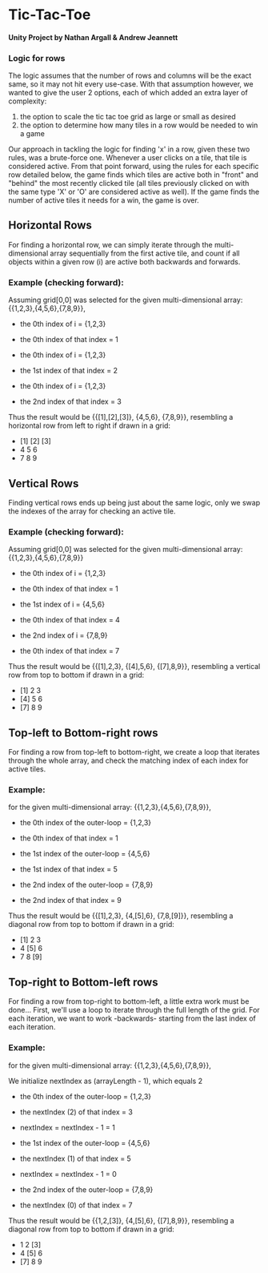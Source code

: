 # Tic-Tac-Toe
#### Unity Project by Nathan Argall & Andrew Jeannett

### Logic for rows
The logic assumes that the number of rows and columns will be the exact same, so it may not hit every use-case. 
With that assumption however, we wanted to give the user 2 options, each of which added an extra layer of complexity:

1. the option to scale the tic tac toe grid as large or small as desired
2. the option to determine how many tiles in a row would be needed to win a game

Our approach in tackling the logic for finding 'x' in a row, given these two rules, was a brute-force one. Whenever a user clicks on a tile, that tile is considered active. From that point forward, using the rules for each specific row detailed below, the game finds which tiles are active both in "front" and "behind" the most recently clicked tile (all tiles previously clicked on with the same type 'X' or 'O' are considered active as well). If the game finds the number of active tiles it needs for a win, the game is over.

## Horizontal Rows
For finding a horizontal row, we can 
simply iterate through the multi-dimensional array sequentially from the first active tile, 
and count if all objects within a given row (i) are active both backwards and forwards.

### Example (checking forward): 
Assuming grid[0,0] was selected for the given multi-dimensional array: {{1,2,3},{4,5,6},{7,8,9}}, 
- the 0th index of i = {1,2,3}
- the 0th index of that index = 1

- the 0th index of i = {1,2,3}
- the 1st index of that index = 2

- the 0th index of i = {1,2,3}
- the 2nd index of that index = 3 

Thus the result would be {{[1],[2],[3]}, {4,5,6}, {7,8,9}}, 
resembling a horizontal row from left to right if drawn in a grid:

- [1] [2] [3]
- 4 5 6
- 7 8 9

## Vertical Rows
Finding vertical rows ends up being just about the same logic, 
only we swap the indexes of the array for checking an active tile.

### Example (checking forward): 
Assuming grid[0,0] was selected for the given multi-dimensional array: {{1,2,3},{4,5,6},{7,8,9}}
- the 0th index of i = {1,2,3}
- the 0th index of that index = 1

- the 1st index of i = {4,5,6}
- the 0th index of that index = 4

- the 2nd index of i = {7,8,9}
- the 0th index of that index = 7 

Thus the result would be {{[1],2,3}, {[4],5,6}, {[7],8,9}}, 
resembling a vertical row from top to bottom if drawn in a grid:

- [1] 2 3
- [4] 5 6
- [7] 8 9

## Top-left to Bottom-right rows
For finding a row from top-left to bottom-right, we create a loop 
that iterates through the whole array, and check the matching index of each index
for active tiles.
    
### Example: 
for the given multi-dimensional array: {{1,2,3},{4,5,6},{7,8,9}}, 
- the 0th index of the outer-loop = {1,2,3}
- the 0th index of that index = 1

- the 1st index of the outer-loop = {4,5,6}
- the 1st index of that index = 5

- the 2nd index of the outer-loop = {7,8,9}
- the 2nd index of that index = 9 

Thus the result would be {{[1],2,3}, {4,[5],6}, {7,8,[9]}}, 
resembling a diagonal row from top to bottom if drawn in a grid:

- [1] 2 3
- 4 [5] 6
- 7 8 [9]

## Top-right to Bottom-left rows
For finding a row from top-right to bottom-left, a little extra work must be done...
First, we'll use a loop to iterate through the full length of the grid.
For each iteration, we want to work -backwards- starting from the last index of each iteration.
    
### Example: 
for the given multi-dimensional array: {{1,2,3},{4,5,6},{7,8,9}}, 
    
We initialize nextIndex as (arrayLength - 1), which equals 2
    
- the 0th index of the outer-loop = {1,2,3}
- the nextIndex (2) of that index = 3
- nextIndex = nextIndex - 1 = 1

- the 1st index of the outer-loop = {4,5,6}
- the nextIndex (1) of that index = 5
- nextIndex = nextIndex - 1 = 0

- the 2nd index of the outer-loop = {7,8,9}
- the nextIndex (0) of that index = 7

Thus the result would be {{1,2,[3]}, {4,[5],6}, {[7],8,9}}, 
resembling a diagonal row from top to bottom if drawn in a grid:

- 1 2 [3]
- 4 [5] 6
- [7] 8 9
